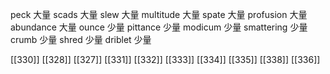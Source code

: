 




peck 大量
scads 大量
slew 大量
multitude 大量
spate 大量
profusion 大量
abundance 大量
ounce 少量
pittance 少量
modicum 少量
smattering 少量
crumb 少量
shred 少量
driblet 少量

[[330]]
[[328]]
[[327]]
[[331]]
[[332]]
[[333]]
[[334]]
[[335]]
[[338]]
[[336]]